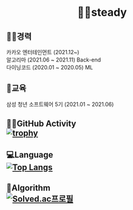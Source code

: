 
<div align=center>
  
# 🏃‍♂️steady
</div>

## 🧑‍🔧경력
카카오 엔터테인먼트 (2021.12~)
<br>
알고리마 (2021.06 ~ 2021.11) Back-end
<br>
다이닝코드 (2020.01 ~ 2020.05) ML

## 👀교육 
삼성 청년 소프트웨어 5기 (2021.01 ~ 2021.06)  


## 🧑‍💻GitHub Activity  </br>[![trophy](https://github-profile-trophy.vercel.app/?username=sean-k1&rank=S,A,AA,AAA,B,BB,BBB,C,CC,CCC)](https://github.com/sean-k1)</br> 

## 💻Language  </br>[![Top Langs](https://github-readme-stats.vercel.app/api/top-langs/?username=Umhyunsik&layout=compact)](https://github.com/Umhyunsik)</br>

## 🔑Algorithm  </br>[![Solved.ac프로필](http://mazassumnida.wtf/api/v2/generate_badge?boj=uhs20000)](https://solved.ac/uhs20000)
